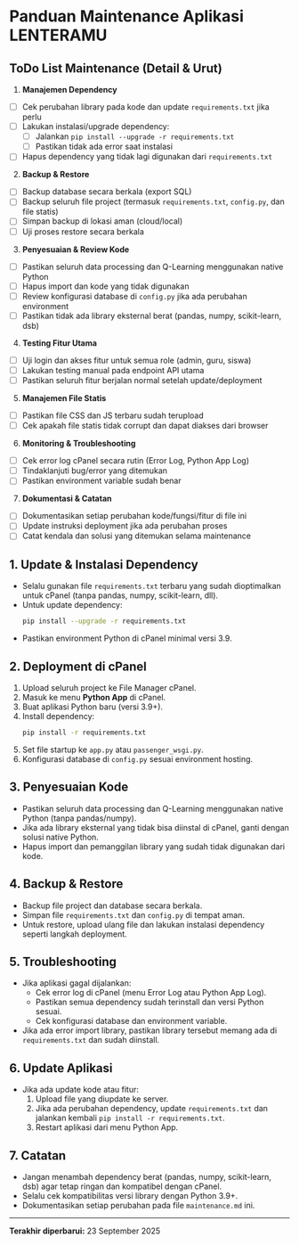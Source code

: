 # Panduan Maintenance Aplikasi LENTERAMU

## ToDo List Maintenance (Detail & Urut)

1. **Manajemen Dependency**

- [ ] Cek perubahan library pada kode dan update `requirements.txt` jika perlu
- [ ] Lakukan instalasi/upgrade dependency:
  - [ ] Jalankan `pip install --upgrade -r requirements.txt`
  - [ ] Pastikan tidak ada error saat instalasi
- [ ] Hapus dependency yang tidak lagi digunakan dari `requirements.txt`

2. **Backup & Restore**

- [ ] Backup database secara berkala (export SQL)
- [ ] Backup seluruh file project (termasuk `requirements.txt`, `config.py`, dan file statis)
- [ ] Simpan backup di lokasi aman (cloud/local)
- [ ] Uji proses restore secara berkala

3. **Penyesuaian & Review Kode**

- [ ] Pastikan seluruh data processing dan Q-Learning menggunakan native Python
- [ ] Hapus import dan kode yang tidak digunakan
- [ ] Review konfigurasi database di `config.py` jika ada perubahan environment
- [ ] Pastikan tidak ada library eksternal berat (pandas, numpy, scikit-learn, dsb)

4. **Testing Fitur Utama**

- [ ] Uji login dan akses fitur untuk semua role (admin, guru, siswa)
- [ ] Lakukan testing manual pada endpoint API utama
- [ ] Pastikan seluruh fitur berjalan normal setelah update/deployment

5. **Manajemen File Statis**

- [ ] Pastikan file CSS dan JS terbaru sudah terupload
- [ ] Cek apakah file statis tidak corrupt dan dapat diakses dari browser

6. **Monitoring & Troubleshooting**

- [ ] Cek error log cPanel secara rutin (Error Log, Python App Log)
- [ ] Tindaklanjuti bug/error yang ditemukan
- [ ] Pastikan environment variable sudah benar

7. **Dokumentasi & Catatan**

- [ ] Dokumentasikan setiap perubahan kode/fungsi/fitur di file ini
- [ ] Update instruksi deployment jika ada perubahan proses
- [ ] Catat kendala dan solusi yang ditemukan selama maintenance

## 1. Update & Instalasi Dependency

- Selalu gunakan file `requirements.txt` terbaru yang sudah dioptimalkan untuk cPanel (tanpa pandas, numpy, scikit-learn, dll).
- Untuk update dependency:
  ```bash
  pip install --upgrade -r requirements.txt
  ```
- Pastikan environment Python di cPanel minimal versi 3.9.

## 2. Deployment di cPanel

1. Upload seluruh project ke File Manager cPanel.
2. Masuk ke menu **Python App** di cPanel.
3. Buat aplikasi Python baru (versi 3.9+).
4. Install dependency:
   ```bash
   pip install -r requirements.txt
   ```
5. Set file startup ke `app.py` atau `passenger_wsgi.py`.
6. Konfigurasi database di `config.py` sesuai environment hosting.

## 3. Penyesuaian Kode

- Pastikan seluruh data processing dan Q-Learning menggunakan native Python (tanpa pandas/numpy).
- Jika ada library eksternal yang tidak bisa diinstal di cPanel, ganti dengan solusi native Python.
- Hapus import dan pemanggilan library yang sudah tidak digunakan dari kode.

## 4. Backup & Restore

- Backup file project dan database secara berkala.
- Simpan file `requirements.txt` dan `config.py` di tempat aman.
- Untuk restore, upload ulang file dan lakukan instalasi dependency seperti langkah deployment.

## 5. Troubleshooting

- Jika aplikasi gagal dijalankan:
  - Cek error log di cPanel (menu Error Log atau Python App Log).
  - Pastikan semua dependency sudah terinstall dan versi Python sesuai.
  - Cek konfigurasi database dan environment variable.
- Jika ada error import library, pastikan library tersebut memang ada di `requirements.txt` dan sudah diinstall.

## 6. Update Aplikasi

- Jika ada update kode atau fitur:
  1. Upload file yang diupdate ke server.
  2. Jika ada perubahan dependency, update `requirements.txt` dan jalankan kembali `pip install -r requirements.txt`.
  3. Restart aplikasi dari menu Python App.

## 7. Catatan

- Jangan menambah dependency berat (pandas, numpy, scikit-learn, dsb) agar tetap ringan dan kompatibel dengan cPanel.
- Selalu cek kompatibilitas versi library dengan Python 3.9+.
- Dokumentasikan setiap perubahan pada file `maintenance.md` ini.

---

**Terakhir diperbarui:** 23 September 2025
